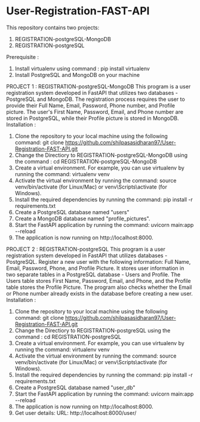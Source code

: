 # User-Registration-FAST-API
This repository contains two projects:  
  1. REGISTRATION-postgreSQL-MongoDB
  2. REGISTRATION-postgreSQL
  
 Prerequisite :
  1. Install virtualenv using command : 
        pip install virtualenv
  1. Install PostgreSQL and MongoDB on your machine

  
PROJECT 1 : 
REGISTRATION-postgreSQL-MongoDB
  This program is a user registration system developed in FastAPI that utilizes two databases - PostgreSQL and MongoDB. The registration process requires the user to provide their Full Name, Email, Password, Phone number, and Profile picture. The user's First Name, Password, Email, and Phone number are stored in PostgreSQL, while their Profile picture is stored in MongoDB. 
Installation :
  1. Clone the repository to your local machine using the following command:
        git clone https://github.com/shilpasasidharan97/User-Registration-FAST-API.git
  2. Change the Directiory to REGISTRATION-postgreSQL-MongoDB using the command :
        cd REGISTRATION-postgreSQL-MongoDB
  3. Create a virtual environment. For example, you can use virtualenv by running the command: 
        virtualenv venv
  4. Activate the virtual environment by running the command: 
        source venv/bin/activate (for Linux/Mac) or 
        venv\Scripts\activate (for Windows).
  5. Install the required dependencies by running the command:
        pip install -r requirements.txt
  6. Create a PostgreSQL database named "users"
  7. Create a MongoDB database named "profile_pictures".
  8. Start the FastAPI application by running the command: 
        uvicorn main:app --reload
  9. The application is now running on http://localhost:8000.
  
  
PROJECT 2 : 
REGISTRATION-postgreSQL
  This program is a user registration system developed in FastAPI that utilizes databases - PostgreSQL. Register a new user with the following information: Full Name, Email, Password, Phone, and Profile Picture. It stores user information in two separate tables in a PostgreSQL database - Users and Profile. The Users table stores First Name, Password, Email, and Phone, and the Profile table stores the Profile Picture. The program also checks whether the Email or Phone number already exists in the database before creating a new user.
Installation :
  1. Clone the repository to your local machine using the following command:
        git clone https://github.com/shilpasasidharan97/User-Registration-FAST-API.git
  2. Change the Directiory to REGISTRATION-postgreSQL using the command :
        cd REGISTRATION-postgreSQL
  3. Create a virtual environment. For example, you can use virtualenv by running the command: 
        virtualenv venv
  4. Activate the virtual environment by running the command: 
        source venv/bin/activate (for Linux/Mac) or 
        venv\Scripts\activate (for Windows).
  5. Install the required dependencies by running the command:
        pip install -r requirements.txt
  6. Create a PostgreSQL database named "user_db"
  8. Start the FastAPI application by running the command: 
        uvicorn main:app --reload
  9. The application is now running on http://localhost:8000.
 10. Get user details:
        URL: http://localhost:8000/user/
       
